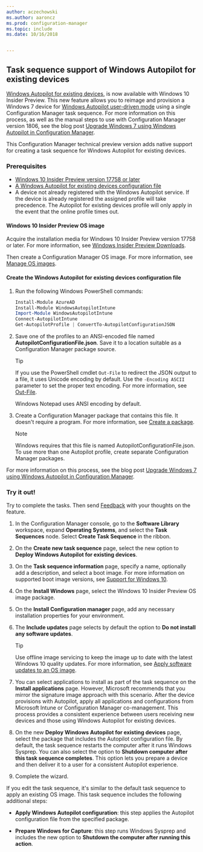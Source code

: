 ```yaml
---
author: aczechowski
ms.author: aaroncz
ms.prod: configuration-manager
ms.topic: include
ms.date: 10/16/2018


---
```


## <a name="bkmk_autopilot"></a> Task sequence support of Windows Autopilot for existing devices
<!--1358333-->

[Windows Autopilot for existing devices](https://techcommunity.microsoft.com/t5/Windows-IT-Pro-Blog/New-Windows-Autopilot-capabilities-and-expanded-partner-support/ba-p/260430), is now available with Windows 10 Insider Preview. This new feature allows you to reimage and provision a Windows 7 device for [Windows Autopilot user-driven mode](/windows/deployment/windows-autopilot/user-driven) using a single Configuration Manager task sequence. For more information on this process, as well as the manual steps to use with Configuration Manager version 1806, see the blog post [Upgrade Windows 7 using Windows Autopilot in Configuration Manager](https://techcommunity.microsoft.com/t5/Windows-IT-Pro-Blog/Upgrade-Windows-7-using-Windows-Autopilot-in-Configuration/ba-p/267747). 

This Configuration Manager technical preview version adds native support for creating a task sequence for Windows Autopilot for existing devices. 


### Prerequisites

- [Windows 10 Insider Preview version 17758 or later](#bkmk_autopilot-image)  
- [A Windows Autopilot for existing devices configuration file](#bkmk_autopilot-json)  
- A device not already registered with the Windows Autopilot service. If the device is already registered the assigned profile will take precedence. The Autopilot for existing devices profile will only apply in the event that the online profile times out.


#### <a name="bkmk_autopilot-image"></a> Windows 10 Insider Preview OS image
Acquire the installation media for Windows 10 Insider Preview version 17758 or later. For more information, see [Windows Insider Preview Downloads](https://www.microsoft.com/software-download/windowsinsiderpreviewadvanced).  

Then create a Configuration Manager OS image. For more information, see [Manage OS images](../../../../osd/get-started/manage-operating-system-images.md).

#### <a name="bkmk_autopilot-json"></a> Create the Windows Autopilot for existing devices configuration file
1. Run the following Windows PowerShell commands:  

    ``` PowerShell  
    Install-Module AzureAD
    Install-Module WindowsAutopilotIntune 
    Import-Module WindowsAutopilotIntune 
    Connect-AutopilotIntune 
    Get-AutopilotProfile | ConvertTo-AutopilotConfigurationJSON 
    ```  

2. Save one of the profiles to an ANSI-encoded file named **AutopilotConfigurationFile.json**. Save it to a location suitable as a Configuration Manager package source.  

    > [!Tip]  
    > If you use the PowerShell cmdlet `Out-File` to redirect the JSON output to a file, it uses Unicode encoding by default. Use the `-Encoding ASCII` parameter to set the proper text encoding. For more information, see [Out-File](/powershell/module/microsoft.powershell.utility/out-file#parameters).  
    > 
    > Windows Notepad uses ANSI encoding by default.  

3. Create a Configuration Manager package that contains this file. It doesn't require a program. For more information, see [Create a package](../../../../apps/deploy-use/packages-and-programs.md#create-a-package-and-program).  

    > [!NOTE]  
    > Windows requires that this file is named AutopilotConfigurationFile.json. To use more than one Autopilot profile, create separate Configuration Manager packages.  

For more information on this process, see the blog post [Upgrade Windows 7 using Windows Autopilot in Configuration Manager](https://techcommunity.microsoft.com/t5/Windows-IT-Pro-Blog/Upgrade-Windows-7-using-Windows-Autopilot-in-Configuration/ba-p/267747).


### Try it out!

Try to complete the tasks. Then send [Feedback](../../../understand/find-help.md#product-feedback) with your thoughts on the feature.

1. In the Configuration Manager console, go to the **Software Library** workspace, expand **Operating Systems**, and select the **Task Sequences** node. Select **Create Task Sequence** in the ribbon.  

2. On the **Create new task sequence** page, select the new option to **Deploy Windows Autopilot for existing devices**.  

3. On the **Task sequence information** page, specify a name, optionally add a description, and select a boot image. For more information on supported boot image versions, see [Support for Windows 10](../../../plan-design/configs/support-for-windows-10.md#windows-10-adk).  

4. On the **Install Windows** page, select the Windows 10 Insider Preview OS image package.  

5. On the **Install Configuration manager** page, add any necessary installation properties for your environment.  

6. The **Include updates** page selects by default the option to **Do not install any software updates**.  

    > [!Tip]  
    > Use offline image servicing to keep the image up to date with the latest Windows 10 quality updates. For more information, see [Apply software updates to an OS image](../../../../osd/get-started/manage-operating-system-images.md#BKMK_OSImagesApplyUpdates).  

7. You can select applications to install as part of the task sequence on the **Install applications** page. However, Microsoft recommends that you mirror the signature image approach with this scenario. After the device provisions with Autopilot, apply all applications and configurations from Microsoft Intune or Configuration Manager co-management. This process provides a consistent experience between users receiving new devices and those using Windows Autopilot for existing devices.  

8. On the new **Deploy Windows Autopilot for existing devices** page, select the package that includes the Autopilot configuration file. By default, the task sequence restarts the computer after it runs Windows Sysprep. You can also select the option to **Shutdown computer after this task sequence completes**. This option lets you prepare a device and then deliver it to a user for a consistent Autopilot experience.  

9. Complete the wizard.  

If you edit the task sequence, it's similar to the default task sequence to apply an existing OS image. This task sequence includes the following additional steps:  

- **Apply Windows Autopilot configuration**: this step applies the Autopilot configuration file from the specified package.  

- **Prepare Windows for Capture**: this step runs Windows Sysprep and includes the new option to **Shutdown the computer after running this action**.